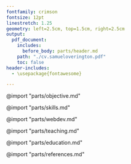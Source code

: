 ```yaml
---
fontfamily: crimson
fontsize: 12pt
linestretch: 1.25
geometry: left=2.5cm, top=1.5cm, right=2.5cm
output:
  pdf_document:
    includes:
      before_body: parts/header.md
    path: "./cv.samueloverington.pdf"
    toc: false
header-includes:
  - \usepackage{fontawesome}

---
```

@import "parts/objective.md"

@import "parts/skills.md"

@import "parts/webdev.md"

@import "parts/teaching.md"

@import "parts/education.md"

<!-- Academic references -->
@import "parts/references.md"

